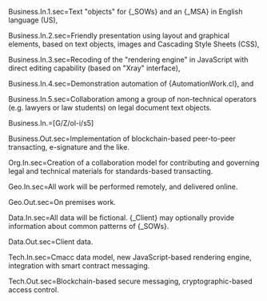 Business.In.1.sec=Text "objects" for {_SOWs} and an {_MSA} in English language (US),

Business.In.2.sec=Friendly presentation using layout and graphical elements, based on text objects, images and Cascading Style Sheets (CSS),

Business.In.3.sec=Recoding of the "rendering engine" in JavaScript with direct editing capability (based on "Xray" interface),

Business.In.4.sec=Demonstration automation of {AutomationWork.cl}, and

Business.In.5.sec=Collaboration among a group of non-technical operators (e.g. lawyers or law students) on legal document text objects.

Business.In.=[G/Z/ol-i/s5] 

Business.Out.sec=Implementation of blockchain-based peer-to-peer transacting, e-signature and the like. 
 
Org.In.sec=Creation of a collaboration model for contributing and governing legal and technical materials for standards-based transacting.

Geo.In.sec=All work will be performed remotely, and delivered online.

Geo.Out.sec=On premises work.

Data.In.sec=All data will be fictional.  {_Client} may optionally provide information about common patterns of {_SOWs}.

Data.Out.sec=Client data.

Tech.In.sec=Cmacc data model, new JavaScript-based rendering engine, integration with smart contract messaging. 

Tech.Out.sec=Blockchain-based secure messaging, cryptographic-based access control.  
